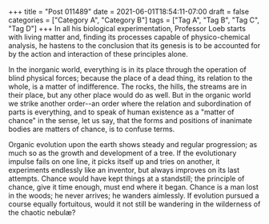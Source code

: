 +++
title = "Post 011489"
date = 2021-06-01T18:54:11-07:00
draft = false
categories = ["Category A", "Category B"]
tags = ["Tag A", "Tag B", "Tag C", "Tag D"]
+++
In all his biological experimentation, Professor Loeb starts with living matter and, finding its processes capable of physico-chemical analysis, he hastens to the conclusion that its genesis is to be accounted for by the action and interaction of these principles alone.

In the inorganic world, everything is in its place through the operation of blind physical forces; because the place of a dead thing, its relation to the whole, is a matter of indifference. The rocks, the hills, the streams are in their place, but any other place would do as well. But in the organic world we strike another order--an order where the relation and subordination of parts is everything, and to speak of human existence as a "matter of chance" in the sense, let us say, that the forms and positions of inanimate bodies are matters of chance, is to confuse terms.

Organic evolution upon the earth shows steady and regular progression; as much so as the growth and development of a tree. If the evolutionary impulse fails on one line, it picks itself up and tries on another, it experiments endlessly like an inventor, but always improves on its last attempts. Chance would have kept things at a standstill; the principle of chance, give it time enough, must end where it began. Chance is a man lost in the woods; he never arrives; he wanders aimlessly. If evolution pursued a course equally fortuitous, would it not still be wandering in the wilderness of the chaotic nebulæ?
